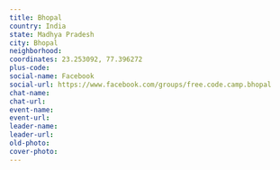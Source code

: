 ```yaml
---
title: Bhopal
country: India
state: Madhya Pradesh
city: Bhopal
neighborhood: 
coordinates: 23.253092, 77.396272
plus-code:
social-name: Facebook
social-url: https://www.facebook.com/groups/free.code.camp.bhopal
chat-name:
chat-url:
event-name:
event-url:
leader-name:
leader-url:
old-photo: 
cover-photo:
---
```

